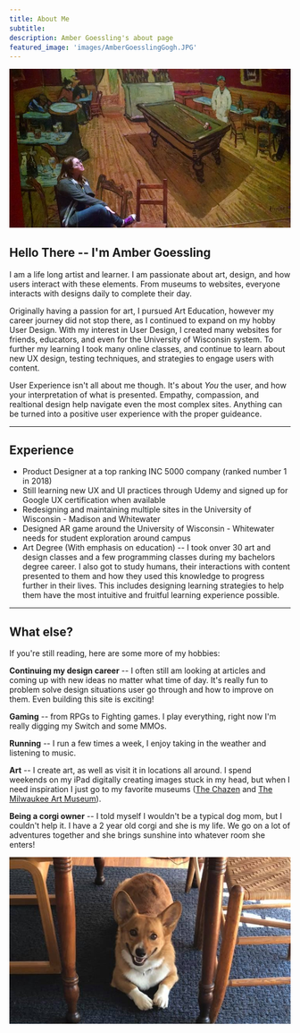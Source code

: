 ```yaml
---
title: About Me
subtitle: 
description: Amber Goessling's about page
featured_image: 'images/AmberGoesslingGogh.JPG'
---
```


![Profile Picture](images\AmberGoesslingGogh.JPG)

## Hello There -- I'm Amber Goessling

I am a life long artist and learner. I am passionate about art, design, and how users interact with these elements. From museums to websites, everyone interacts with designs daily to complete their day.

Originally having a passion for art, I pursued Art Education, however my career journey did not stop there, as I continued to expand on my hobby User Design. With my interest in User Design, I created many websites for friends, educators, and even for the University of Wisconsin system. To further my learning I took many online classes, and continue to learn about new UX design, testing techniques, and strategies to engage users with content.

User Experience isn't all about me though. It's about _You_ the user, and how your interpretation of what is presented. Empathy, compassion, and realtional design help navigate even the most complex sites. Anything can be turned into a positive user experience with the proper guideance. 

<hr>

## Experience 

* Product Designer at a top ranking INC 5000 company (ranked number 1 in 2018)
* Still learning new UX and UI practices through Udemy and signed up for Google UX certification when available
* Redesigning and maintaining multiple sites in the University of Wisconsin - Madison and Whitewater 
* Designed AR game around the University of Wisconsin - Whitewater needs for student exploration around campus
* Art Degree (With emphasis on education) -- I took onver 30 art and design classes and a few programming classes during my bachelors degree career. I also got to study humans, their interactions with content presented to them and how they used this knowledge to progress further in their lives. This includes designing learning strategies to help them have the most intuitive and fruitful learning experience possible. 

<hr>

## What else?

If you're still reading, here are some more of my hobbies:

<strong>Continuing my design career</strong> -- I often still am looking at articles and coming up with new ideas no matter what time of day. It's really fun to problem solve design situations user go through and how to improve on them. Even building this site is exciting! 

<strong>Gaming</strong> -- from RPGs to Fighting games. I play everything, right now I'm really digging my Switch and some MMOs.

<strong>Running</strong> -- I run a few times a week, I enjoy taking in the weather and listening to music.

<strong>Art</strong> -- I create art, as well as visit it in locations all around. I spend weekends on my iPad digitally creating images stuck in my head, but when I need inspiration I just go to my favorite museums (<a href="https://chazen.wisc.edu/" >The Chazen</a> and <a href="https://mam.org/">The Milwaukee Art Museum</a>).

<strong>Being a corgi owner</strong> -- I told myself I wouldn't be a typical dog mom, but I couldn't help it. I have a 2 year old corgi and she is my life. We go on a lot of adventures together and she brings sunshine into whatever room she enters!

![Lucy the Corgi](images\lucygoosey.JPG)